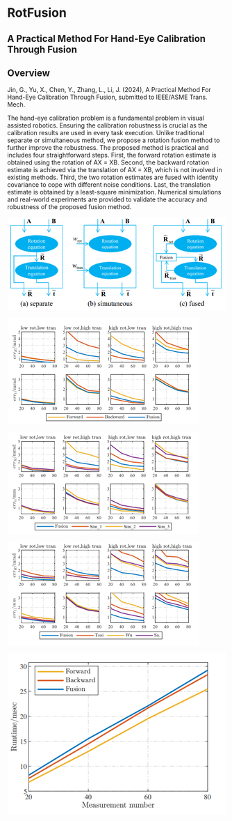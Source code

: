 # RotFusion

## A Practical Method For Hand-Eye Calibration Through Fusion

## Overview
Jin, G., Yu, X., Chen, Y., Zhang, L., Li, J. (2024), A Practical Method For Hand-Eye Calibration Through Fusion, submitted to IEEE/ASME Trans. Mech.

The hand-eye calibration problem is a fundamental problem in visual assisted robotics. Ensuring the calibration robustness is crucial as the calibration results are used in every task execution. Unlike traditional separate or simultaneous method, we propose a rotation fusion method to further improve the robustness. The proposed method is practical and includes four straightforward steps. First, the forward rotation estimate is obtained using the rotation of AX = XB. Second, the backward rotation estimate is achieved via the translation of AX = XB, which is not involved in existing methods. Third, the two rotation estimates are fused with identity covariance to cope with different noise conditions. Last, the translation estimate is obtained by a least-square minimization. Numerical simulations and real-world experiments are provided to validate the accuracy and robustness of the proposed fusion method. 


![mainFig](https://github.com/MatthewJin001/RotFusion/blob/main/figure/fig5.png)


![mainFig](https://github.com/MatthewJin001/RotFusion/blob/main/figure/fig1.png)

![mainFig](https://github.com/MatthewJin001/RotFusion/blob/main/figure/fig2.png)

![mainFig](https://github.com/MatthewJin001/RotFusion/blob/main/figure/fig3.png)

![mainFig](https://github.com/MatthewJin001/RotFusion/blob/main/figure/fig4.png)


